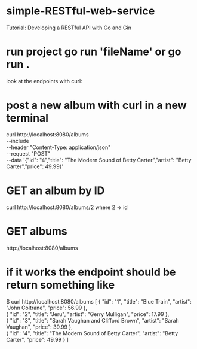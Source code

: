 # simple-RESTful-web-service
Tutorial: Developing a RESTful API with Go and Gin


# run project go run  'fileName' or  go run .

 look at the endpoints with curl:


# post a new album with curl in a new terminal 

 curl http://localhost:8080/albums \
     --include \
     --header "Content-Type: application/json" \
     --request "POST" \
     --data '{"id": "4","title": "The Modern Sound of Betty Carter","artist": "Betty Carter","price": 49.99}'


# GET an album by ID

 curl http://localhost:8080/albums/2   where  2 => id



# GET albums

 http://localhost:8080/albums


# if it works the endpoint should be return something like

 $ curl http://localhost:8080/albums
 [
    {
        "id": "1",
        "title": "Blue Train",
        "artist": "John Coltrane",
        "price": 56.99
    },  
    {
        "id": "2",
        "title": "Jeru",
        "artist": "Gerry Mulligan",
        "price": 17.99
    },  
    {
        "id": "3",
        "title": "Sarah Vaughan and Clifford Brown",
        "artist": "Sarah Vaughan",
        "price": 39.99
    },  
    {
        "id": "4",
        "title": "The Modern Sound of Betty Carter",
        "artist": "Betty Carter",
        "price": 49.99
    }
 ]

